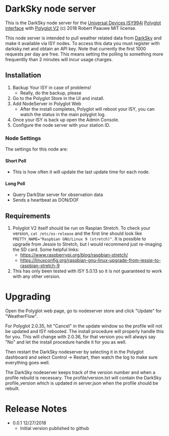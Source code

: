 
# DarkSky node server

This is the DarkSky node server for the [Universal Devices ISY994i](https://www.universal-devices.com/residential/ISY) [Polyglot interface](http://www.universal-devices.com/developers/polyglot/docs/) with  [Polyglot V2](https://github.com/Einstein42/udi-polyglotv2)
(c) 2018 Robert Paauwe
MIT license.

This node server is intended to pull weather related data from [DarkSky](http://www.darksky.net/) and make it available via ISY nodes. To access this data you must register with darksky.net and obtain an API key. Note that currently the first 1000 requests per day are free. This means setting the polling to something more frequentlly than 2 minutes will incur usage charges.

## Installation

1. Backup Your ISY in case of problems!
   * Really, do the backup, please
2. Go to the Polyglot Store in the UI and install.
3. Add NodeServer in Polyglot Web
   * After the install completes, Polyglot will reboot your ISY, you can watch the status in the main polyglot log.
4. Once your ISY is back up open the Admin Console.
5. Configure the node server with your station ID.

### Node Settings
The settings for this node are:

#### Short Poll
   * This is how often it will update the last update time for each node.
#### Long Poll
   * Query DarkStar server for observation data
   * Sends a heartbeat as DON/DOF


## Requirements

1. Polyglot V2 itself should be run on Raspian Stretch.
  To check your version, ```cat /etc/os-release``` and the first line should look like
  ```PRETTY_NAME="Raspbian GNU/Linux 9 (stretch)"```. It is possible to upgrade from Jessie to
  Stretch, but I would recommend just re-imaging the SD card.  Some helpful links:
   * https://www.raspberrypi.org/blog/raspbian-stretch/
   * https://linuxconfig.org/raspbian-gnu-linux-upgrade-from-jessie-to-raspbian-stretch-9
2. This has only been tested with ISY 5.0.13 so it is not guaranteed to work with any other version.

# Upgrading

Open the Polyglot web page, go to nodeserver store and click "Update" for "WeatherFlow".

For Polyglot 2.0.35, hit "Cancel" in the update window so the profile will not be updated and ISY rebooted.  The install procedure will properly handle this for you.  This will change with 2.0.36, for that version you will always say "No" and let the install procedure handle it for you as well.

Then restart the DarkSky nodeserver by selecting it in the Polyglot dashboard and select Control -> Restart, then watch the log to make sure everything goes well.

The DarkSky nodeserver keeps track of the version number and when a profile rebuild is necessary.  The profile/version.txt will contain the DarkSky profile_version which is updated in server.json when the profile should be rebuilt.

# Release Notes

- 0.0.1 12/27/2018
   - Initial version published to github
